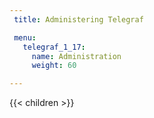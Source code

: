 ```yaml
---
 title: Administering Telegraf

 menu:
   telegraf_1_17:
     name: Administration
     weight: 60

---
```


{{< children >}}
